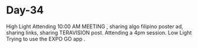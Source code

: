 # Day-34
High Light  Attending 10:00 AM MEETING , sharing algo filipino poster ad, sharing links, sharing TERAVISION post. Attending a 4pm session.  Low Light  Trying to use the EXPO GO app .
